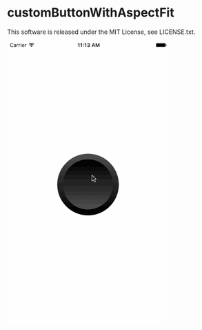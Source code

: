 # customButtonWithAspectFit
This software is released under the MIT License, see LICENSE.txt.

![customButtonWithAspectFit](https://github.com/anthrgrnwrld/customButtonWithAspectFit/blob/master/customButtonWithAspectFit/customButtonWithAspectFit.gif)
